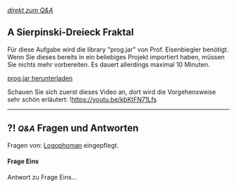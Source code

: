 *[direkt zum Q&A](#-qa-fragen-und-antworten)*

## **A** Sierpinski-Dreieck Fraktal

Für diese Aufgabe wird die library "prog.jar" von Prof. Eisenbiegler benötigt. Wenn Sie dieses bereits in ein beliebiges Projekt importiert haben, müssen Sie nichts mehr vorbereiten. Es dauert allerdings maximal 10 Minuten.

<a href="prog.jar" download>prog.jar herunterladen</a>

Schauen Sie sich zuerst dieses Video an, dort wird die Vorgehensweise sehr schön erläutert:
!https://youtu.be/kbKtFN71Lfs

---

## **?! _<small>Q&A</small>_** Fragen und Antworten

Fragen von: [Logophoman](https://github.com/Logophoman) eingepflegt.

#### Frage Eins
Antwort zu Frage Eins...

